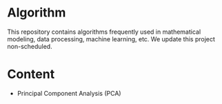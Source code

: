 # Algorithm

This repository contains algorithms frequently used in mathematical modeling, data processing, machine learning, etc. We update this project non-scheduled. 

# Content
- Principal Component Analysis (PCA)
